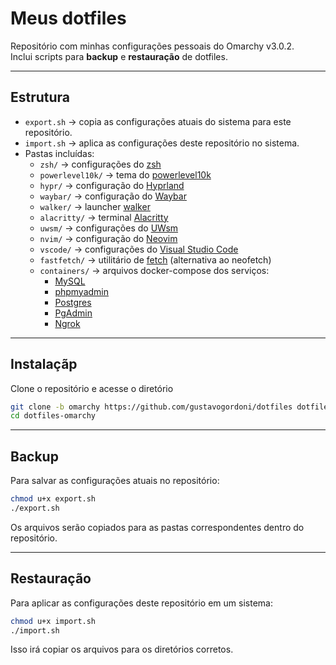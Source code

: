 # Meus dotfiles

Repositório com minhas configurações pessoais do Omarchy v3.0.2.  
Inclui scripts para **backup** e **restauração** de dotfiles.

---

## Estrutura

- `export.sh` → copia as configurações atuais do sistema para este repositório.
- `import.sh` → aplica as configurações deste repositório no sistema.
- Pastas incluídas:
  - `zsh/` → configurações do [zsh](https://www.zsh.org/)
  - `powerlevel10k/` → tema do [powerlevel10k](https://github.com/romkatv/powerlevel10k)
  - `hypr/` → configuração do [Hyprland](https://hyprland.org/)
  - `waybar/` → configuração do [Waybar](https://github.com/Alexays/Waybar)
  - `walker/` → launcher [walker](https://github.com/abenz1267/walker)
  - `alacritty/` → terminal [Alacritty](https://alacritty.org/)
  - `uwsm/` → configurações do [UWsm](https://github.com/Vladimir-csp/uwsm)
  - `nvim/` → configuração do [Neovim](https://neovim.io/)
  - `vscode/` → configurações do [Visual Studio Code](https://code.visualstudio.com/)
  - `fastfetch/` → utilitário de [fetch](https://github.com/fastfetch-cli/fastfetch) (alternativa ao neofetch)
  - `containers/` → arquivos docker-compose dos serviços:
    - [MySQL](https://hub.docker.com/layers/library/mysql/8.0/images/sha256-2ffdae66a52f43285d85feee74d706b625486148f06184b8968962df921f49bc)
    - [phpmyadmin](https://hub.docker.com/layers/library/phpmyadmin/latest/images/sha256-6e8d3ad107917937fcade73cbab0c614a802e8238031c5f50c0ddd8fcc451b4e)
    - [Postgres](https://hub.docker.com/layers/library/postgres/latest/images/sha256-032ddd16227ac678ba50c516ad328a22412883cce019b4a31948688ff2b741da)
    - [PgAdmin](https://hub.docker.com/layers/dpage/pgadmin4/8.10/images/sha256-da70c1222eec67620a6259ab46a29b27e434181d20187d3a3a95ba6e647da500)
    - [Ngrok](https://hub.docker.com/layers/ngrok/ngrok/latest/images/sha256-beb85e9dfde71d6522736c8e7343b61cfcec41aeb898707b1eec13d28df6165e)
  
---

## Instalaçãp

Clone o repositório e acesse o diretório
```bash
git clone -b omarchy https://github.com/gustavogordoni/dotfiles dotfiles-omarchy
cd dotfiles-omarchy
```

---

## Backup

Para salvar as configurações atuais no repositório:

```bash
chmod u+x export.sh
./export.sh
````

Os arquivos serão copiados para as pastas correspondentes dentro do repositório.

---

## Restauração

Para aplicar as configurações deste repositório em um sistema:

```bash
chmod u+x import.sh
./import.sh
```

Isso irá copiar os arquivos para os diretórios corretos.

